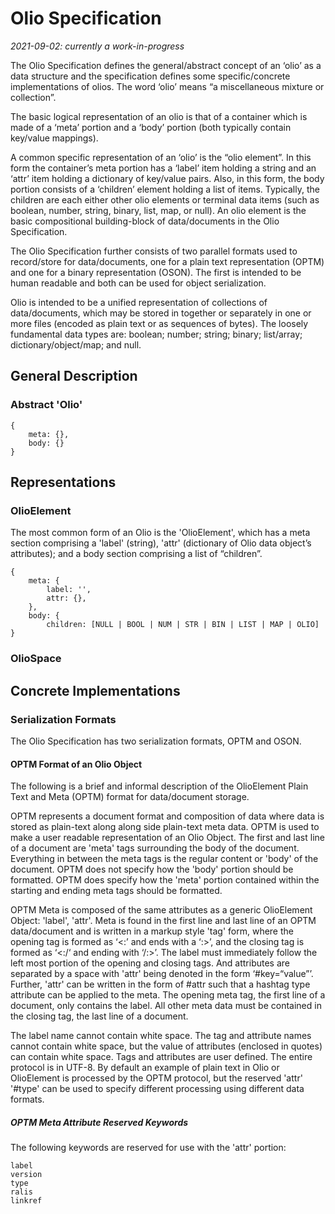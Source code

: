# Olio Specification #
*2021-09-02: currently a work-in-progress*

The Olio Specification defines the general/abstract concept of an ‘olio’ as a data structure and the
specification defines some specific/concrete implementations of olios. The word ‘olio’ means “a
miscellaneous mixture or collection”.

The basic logical representation of an olio is that of a container which is made of a ‘meta’ portion and
a ‘body’ portion (both typically contain key/value mappings).

A common specific representation of an ‘olio’ is the “olio element”. In this form the container’s meta portion
has a ‘label’ item holding a string and an ‘attr’ item holding a dictionary of key/value pairs. Also, in this form, the body portion consists of a ‘children’ element holding a list of items. Typically, the children are each either other olio elements or terminal data items (such as boolean, number, string, binary, list, map, or null). An olio element is the basic compositional building-block of data/documents in the Olio Specification.

The Olio Specification further consists of two parallel formats used to record/store for data/documents, one for a plain text representation (OPTM) and one for a binary representation (OSON). The first is intended to be human readable and both can be used for object serialization.

Olio is intended to be a unified representation of collections of data/documents, which may be stored in together or separately in one or more files (encoded as plain text or as sequences of bytes). The loosely fundamental data types are: boolean; number; string; binary; list/array; dictionary/object/map; and null.

## General Description ##

### Abstract 'Olio' ###

    {
        meta: {},
        body: {}
    }

## Representations ##

### OlioElement ###
The most common form of an Olio is the 'OlioElement', which has a meta section comprising a 'label' (string), 'attr' (dictionary of Olio data object’s attributes); and a body section comprising a list of
“children”.

	{
		meta: {
			label: '',
			attr: {},
	  	},
		body: {
			children: [NULL | BOOL | NUM | STR | BIN | LIST | MAP | OLIO]
	}

### OlioSpace ###

## Concrete Implementations ##

### Serialization Formats ###
The Olio Specification has two serialization formats, OPTM and OSON.

#### OPTM Format of an Olio Object ####
The following is a brief and informal description of the OlioElement Plain Text and Meta (OPTM) format for data/document storage.

OPTM represents a document format and composition of data where data is stored as plain-text along along side plain-text meta data. OPTM is used to make a user readable representation of an Olio Object. The first and last line of a document are 'meta' tags surrounding the body of the document. Everything in between the meta tags is the regular content or 'body' of the document. OPTM does not specify how the 'body' portion should be formatted. OPTM does specify how the 'meta' portion contained within the starting and ending meta tags should be formatted.

OPTM Meta is composed of the same attributes as a generic OlioElement Object: 'label', 'attr'. Meta is found in the first line and last line of an OPTM data/document and is written in a markup style 'tag' form, where the opening tag is formed as ‘<:’ and ends with a ‘:>’, and the closing tag is formed as ‘<:/‘ and ending with ‘/:>’. The label must immediately follow the left most portion of the opening and closing tags. And attributes are separated by a space with 'attr' being denoted in the form ‘#key=“value”’. Further, 'attr' can be written in the form of #attr such that a hashtag type attribute can be applied to the meta. The opening meta tag, the first line of a document, only contains the label. All other meta data must be contained in the closing tag, the last line of a document.

The label name cannot contain white space. The tag and attribute names cannot contain white space, but the value of attributes (enclosed in quotes) can contain white space. Tags and attributes are user defined. The entire protocol is in UTF-8. By default an example of plain text in Olio or OlioElement is processed by the OPTM protocol, but the reserved 'attr' '#type' can be used to specify different processing using different data formats.

##### OPTM Meta Attribute Reserved Keywords #####
The following keywords are reserved for use with the 'attr' portion:

	label
	version
	type
	ralis
	linkref

##
